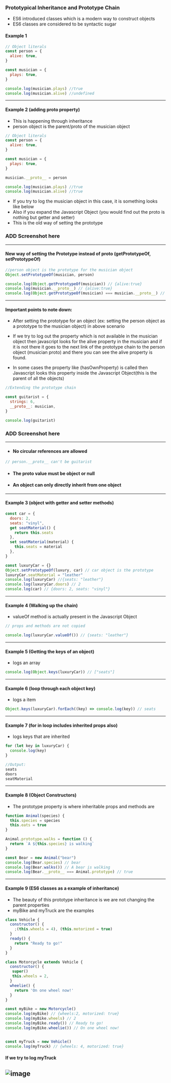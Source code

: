 ### Prototypical Inheritance and Prototype Chain

- ES6 introduced classes which is a modern way to construct objects
- ES6 classes are considered to be syntactic sugar

#### Example 1

```js
// Object literals
const person = {
  alive: true,
}

const musician = {
  plays: true,
}

console.log(musician.plays) //true
console.log(musician.alive) //undefined
```

---

#### Example 2 (adding proto property)

- This is happening through inheritance
- person object is the parent/proto of the musician object

```js
// Object literals
const person = {
  alive: true,
}

const musician = {
  plays: true,
}

musician.__proto__ = person

console.log(musician.plays) //true
console.log(musician.alive) //true
```

- If you try to log the musician object in this case, it is something looks like below
- Also if you expand the Javascript Object (you would find out the proto is nothing but getter and setter)
- This is the old way of setting the prototype

### ADD Screenshot here

---

#### New way of setting the Prototype instead of proto (getPrototypeOf, setPrototypeOf)

```js
//person object is the prototype for the musician object
Object.setPrototypeOf(musician, person)

console.log(Object.getPrototypeOf(musician)) // {alive:true}
console.log(musician.__proto__) // {alive:true}
console.log(Object.getPrototypeOf(musician) === musician.__proto__) // true
```

---

#### Important points to note down:

- After setting the prototype for an object (ex: setting the person object as a prototype to the musician object) in above scenario

- If we try to log out the property which is not available in the musician object then javascript looks for the alive property in the musician and if it is not there it goes to the next link of the prototype chain to the person object (musician proto) and there you can see the alive property is found.
- In some cases the property like (hasOwnProperty) is called then Javascript looks this property inside the Javascript Object(this is the parent of all the objects)

```js
//Extending the prototype chain

const guitarist = {
  strings: 6,
  __proto__: musician,
}

console.log(guitarist)
```

### ADD Screenshot here

---

- #### No circular references are allowed

```js
// person.__proto__ can't be guitarist
```

- #### The proto value must be object or null
- #### An object can only directly inherit from one object

---

#### Example 3 (object with getter and setter methods)

```js
const car = {
  doors: 2,
  seats: "vinyl",
  get seatMaterial() {
    return this.seats
  },
  set seatMaterial(material) {
    this.seats = material
  },
}

const luxuryCar = {}
Object.setPrototypeOf(luxury, car) // car object is the prototype
luxuryCar.seatMaterial = "leather"
console.log(luxuryCar) //{seats: "leather"}
console.log(luxuryCar.doors) // 2
console.log(car) // {doors: 2, seats: "vinyl"}
```

---

#### Example 4 (Walking up the chain)

- valueOf method is actually present in the Javascript Object

```js
// props and methods are not copied

console.log(luxuryCar.valueOf()) // {seats: "leather"}
```

---

#### Example 5 (Getting the keys of an object)

- logs an array

```js
console.log(Object.keys(luxuryCar)) // ["seats"]
```

---

#### Example 6 (loop through each object key)

- logs a item

```js
Object.keys(luxuryCar).forEach((key) => console.log(key)) // seats
```

---

#### Example 7 (for in loop includes inherited props also)

- logs keys that are inherited

```js
for (let key in luxuryCar) {
  console.log(key)
}

//Output:
seats
doors
seatMaterial
```

---

#### Example 8 (Object Constructors)

- The prototype property is where inheritable props and methods are

```js
function Animal(species) {
  this.species = species
  this.eats = true
}

Animal.prototype.walks = function () {
  return `A ${this.species} is walking`
}

const Bear = new Animal("bear")
console.log(Bear.species) // bear
console.log(Bear.walks()) // A bear is walking
console.log(Bear.__proto__ === Animal.prototype) // true
```

---

#### Example 9 (ES6 classes as a example of inheritance)

- The beauty of this prototype inheritance is we are not changing the parent properties
- myBike and myTruck are the examples

```js
class Vehicle {
  constructor() {
    ;(this.wheels = 4), (this.motorized = true)
  }
  ready() {
    return "Ready to go!"
  }
}
```

```js
class Motorcycle extends Vehicle {
  constructor() {
   super()
   this.wheels = 2,
  }
  wheelie() {
    return 'On one wheel now!'
  }
}

const myBike = new Motorcycle()
console.log(myBike) // {wheels:2, motorized: true}
console.log(myBike.wheels) // 2
console.log(myBike.ready()) // Ready to go!
console.log(myBike.wheelie()) // On one wheel now!


const myTruck = new Vehicle()
console.log(myTruck) // {wheels: 4, motorized: true}
```

#### If we try to log myTruck

## ![image](https://user-images.githubusercontent.com/42731246/217040382-bef8257e-57c6-4e36-abdb-4c744e4b7511.png)
